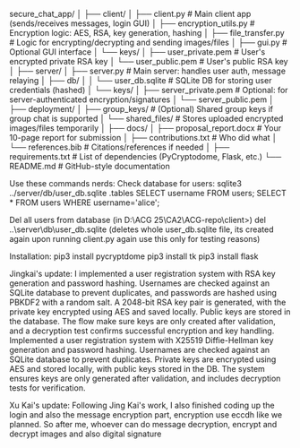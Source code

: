 secure_chat_app/
│
├── client/
│   ├── client.py              # Main client app (sends/receives messages, login GUI)
│   ├── encryption_utils.py    # Encryption logic: AES, RSA, key generation, hashing
│   ├── file_transfer.py       # Logic for encrypting/decrypting and sending images/files
│   ├── gui.py                 # Optional GUI interface 
│   └── keys/
│       ├── user_private.pem   # User's encrypted private RSA key
│       └── user_public.pem    # User's public RSA key
│
├── server/
│   ├── server.py              # Main server: handles user auth, message relaying
│   ├── db/
│   │   └── user_db.sqlite     # SQLite DB for storing user credentials (hashed)
│   └── keys/
│       ├── server_private.pem # Optional: for server-authenticated encryption/signatures
│       └── server_public.pem
│
├── deployment/
│   ├── group_keys/            # (Optional) Shared group keys if group chat is supported
│   └── shared_files/          # Stores uploaded encrypted images/files temporarily
│
├── docs/
│   ├── proposal_report.docx   # Your 10-page report for submission
│   ├── contributions.txt      # Who did what 
│   └── references.bib         # Citations/references if needed
│
├── requirements.txt           # List of dependencies (PyCryptodome, Flask, etc.)
└── README.md                  # GitHub-style documentation

Use these commands nerds:
Check database for users:
        sqlite3 ../server/db/user_db.sqlite
        .tables
        SELECT username FROM users;
        SELECT * FROM users WHERE username='alice';

Del all users from database (in D:\ACG 25\CA2\ACG-repo\client>)
        del ..\server\db\user_db.sqlite (deletes whole user_db.sqlite file, its created again upon running client.py again use this only for testing reasons)

Installation:
        pip3 install pycryptdome
        pip3 install tk
        pip3 install flask

Jingkai's update:
I implemented a user registration system with RSA key generation and password hashing. Usernames are checked against an SQLite database to prevent duplicates, and passwords are hashed using PBKDF2 with a random salt. A 2048-bit RSA key pair is generated, with the private key encrypted using AES and saved locally. Public keys are stored in the database. The flow make sure keys are only created after validation, and a decryption test confirms successful encryption and key handling.
Implemented a user registration system with X25519 Diffie-Hellman key generation and password hashing. Usernames are checked against an SQLite database to prevent duplicates. Private keys are encrypted using AES and stored locally, with public keys stored in the DB. The system ensures keys are only generated after validation, and includes decryption tests for verification.

Xu Kai's update:
Following Jing Kai's work, I also finished coding up the login and also the message encryption part, encryption use eccdh like we planned. So after me, whoever can do message decryption, encrypt and decrypt images and also digital signature 